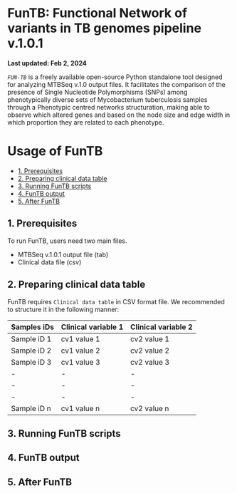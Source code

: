 # FunTB: Functional Network of variants in TB genomes pipeline v.1.0.1

**Last updated: Feb 2, 2024**

*`FUN-TB`* is a freely available open-source Python standalone tool designed for analyzing MTBSeq v.1.0 output files. It facilitates the comparison of the presence of Single Nucleotide Polymorphisms (SNPs) among phenotypically diverse sets of Mycobacterium tuberculosis samples through a Phenotypic centred networks structuration, making able to observe which altered genes and based on the node size and edge width in which proportion they are related to each phenotype.

# Usage of FunTB

* [1. Prerequisites](#prerequisites)
* [2. Preparing clinical data table](#predb)
* [3. Running FunTB scripts](#runningfuntb)
* [4. FunTB output](#output)
* [5. After FunTB](#afterfuntb)

<a name="prerequisites"></a>
## 1. Prerequisites

To run FunTB, users need two main files.
- MTBSeq v.1.0.1 output file (tab)
- Clinical data file (csv)

<a name="predb"></a>
## 2. Preparing clinical data table
FunTB requires `Clinical data table` in CSV format file. We recommended to structure it in the following manner:

Samples iDs   | Clinical variable 1 | Clinical variable 2 |
------------- | ------------------- | ------------------- |
Sample iD 1   |     cv1 value 1     |     cv2 value 1     |
Sample iD 2   |     cv1 value 2     |     cv2 value 2     |
Sample iD 3   |     cv1 value 3     |     cv2 value 3     |
     -        |          -          |          -          |
     -        |          -          |          -          |
     -        |          -          |          -          |
Sample iD n   |     cv1 value n     |     cv2 value n     |


<a name="runningfuntb"></a>
## 3. Running FunTB scripts



<a name="output"></a>
## 4. FunTB output



<a name="afterfuntb"></a>
## 5. After FunTB


